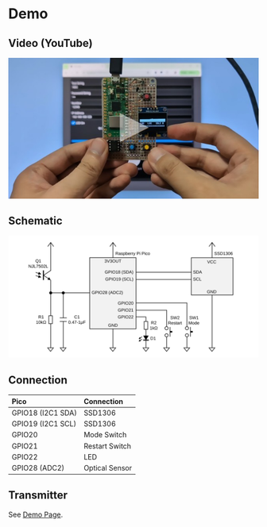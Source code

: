 # Demo

## Video (YouTube)

[![Demo Video](./img/demo_video_thumbnail.jpg)](https://youtu.be/GITFharvHWY)

## Schematic

![](./img/schematic_demo_pico.svg)

## Connection

|Pico|Connection|
|:--|:--|
|GPIO18 (I2C1 SDA)|SSD1306|
|GPIO19 (I2C1 SCL)|SSD1306|
|GPIO20|Mode Switch|
|GPIO21|Restart Switch|
|GPIO22|LED|
|GPIO28 (ADC2)|Optical Sensor|

## Transmitter

See [Demo Page](https://shapoco.github.io/vlconfig/).
